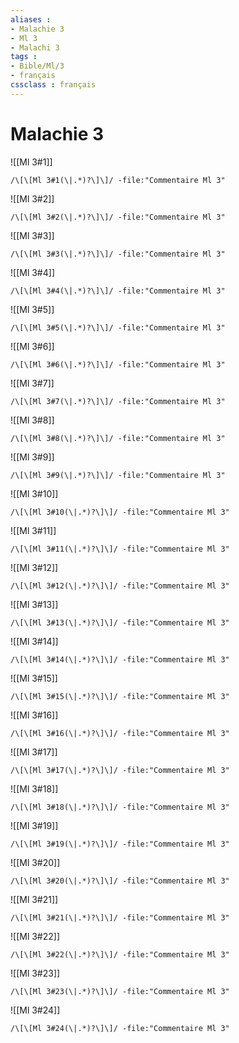 ```yaml
---
aliases : 
- Malachie 3
- Ml 3
- Malachi 3
tags : 
- Bible/Ml/3
- français
cssclass : français
---
```


# Malachie 3

![[Ml 3#1]]

```query
/\[\[Ml 3#1(\|.*)?\]\]/ -file:"Commentaire Ml 3"
```

![[Ml 3#2]]

```query
/\[\[Ml 3#2(\|.*)?\]\]/ -file:"Commentaire Ml 3"
```

![[Ml 3#3]]

```query
/\[\[Ml 3#3(\|.*)?\]\]/ -file:"Commentaire Ml 3"
```

![[Ml 3#4]]

```query
/\[\[Ml 3#4(\|.*)?\]\]/ -file:"Commentaire Ml 3"
```

![[Ml 3#5]]

```query
/\[\[Ml 3#5(\|.*)?\]\]/ -file:"Commentaire Ml 3"
```

![[Ml 3#6]]

```query
/\[\[Ml 3#6(\|.*)?\]\]/ -file:"Commentaire Ml 3"
```

![[Ml 3#7]]

```query
/\[\[Ml 3#7(\|.*)?\]\]/ -file:"Commentaire Ml 3"
```

![[Ml 3#8]]

```query
/\[\[Ml 3#8(\|.*)?\]\]/ -file:"Commentaire Ml 3"
```

![[Ml 3#9]]

```query
/\[\[Ml 3#9(\|.*)?\]\]/ -file:"Commentaire Ml 3"
```

![[Ml 3#10]]

```query
/\[\[Ml 3#10(\|.*)?\]\]/ -file:"Commentaire Ml 3"
```

![[Ml 3#11]]

```query
/\[\[Ml 3#11(\|.*)?\]\]/ -file:"Commentaire Ml 3"
```

![[Ml 3#12]]

```query
/\[\[Ml 3#12(\|.*)?\]\]/ -file:"Commentaire Ml 3"
```

![[Ml 3#13]]

```query
/\[\[Ml 3#13(\|.*)?\]\]/ -file:"Commentaire Ml 3"
```

![[Ml 3#14]]

```query
/\[\[Ml 3#14(\|.*)?\]\]/ -file:"Commentaire Ml 3"
```

![[Ml 3#15]]

```query
/\[\[Ml 3#15(\|.*)?\]\]/ -file:"Commentaire Ml 3"
```

![[Ml 3#16]]

```query
/\[\[Ml 3#16(\|.*)?\]\]/ -file:"Commentaire Ml 3"
```

![[Ml 3#17]]

```query
/\[\[Ml 3#17(\|.*)?\]\]/ -file:"Commentaire Ml 3"
```

![[Ml 3#18]]

```query
/\[\[Ml 3#18(\|.*)?\]\]/ -file:"Commentaire Ml 3"
```

![[Ml 3#19]]

```query
/\[\[Ml 3#19(\|.*)?\]\]/ -file:"Commentaire Ml 3"
```

![[Ml 3#20]]

```query
/\[\[Ml 3#20(\|.*)?\]\]/ -file:"Commentaire Ml 3"
```

![[Ml 3#21]]

```query
/\[\[Ml 3#21(\|.*)?\]\]/ -file:"Commentaire Ml 3"
```

![[Ml 3#22]]

```query
/\[\[Ml 3#22(\|.*)?\]\]/ -file:"Commentaire Ml 3"
```

![[Ml 3#23]]

```query
/\[\[Ml 3#23(\|.*)?\]\]/ -file:"Commentaire Ml 3"
```

![[Ml 3#24]]

```query
/\[\[Ml 3#24(\|.*)?\]\]/ -file:"Commentaire Ml 3"
```

